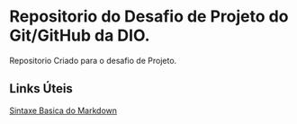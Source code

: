 # Repositorio do Desafio de Projeto do Git/GitHub da DIO.
Repositorio Criado para o desafio de Projeto.

## Links Úteis
[Sintaxe Basica do Markdown](https://www.markdownguide.org/getting-started/)
